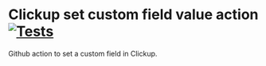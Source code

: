 # Clickup set custom field value action [![Tests](https://github.com/Vendic/clickup-set-custom-field-value/actions/workflows/tests.yml/badge.svg)](https://github.com/Vendic/clickup-set-custom-field-value/actions/workflows/tests.yml)
Github action to set a custom field in Clickup.




